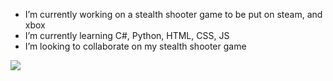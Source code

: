 -  I’m currently working on a stealth shooter game to be put on steam, and xbox
-  I’m currently learning C#, Python, HTML, CSS, JS
-  I’m looking to collaborate on my stealth shooter game
<!-- -  I’m looking for help with better halo infinite -->
![](https://github-readme-stats.vercel.app/api?username=IanSmith44&show_icons=true&theme=dark)
